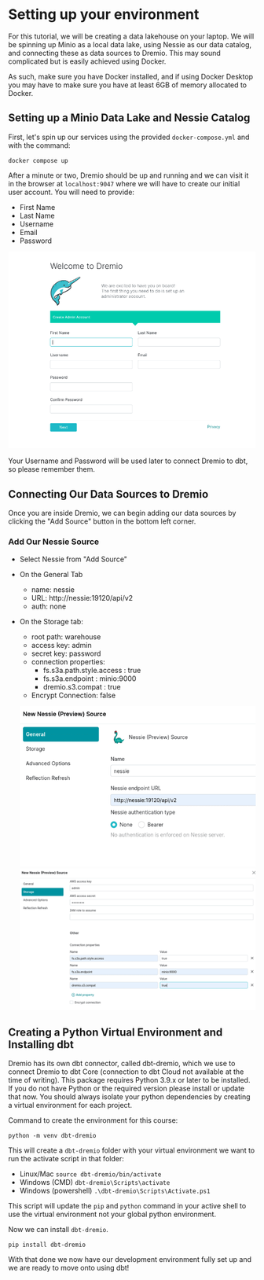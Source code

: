 # Setting up your environment

For this tutorial, we will be creating a data lakehouse on your laptop. We will be spinning up Minio as a local data lake, using Nessie as our data catalog, and connecting these as data sources to Dremio. This may sound complicated but is easily achieved using Docker. 

As such, make sure you have Docker installed, and if using Docker Desktop you may have to make sure you have at least 6GB of memory allocated to Docker. 

## Setting up a Minio Data Lake and Nessie Catalog

First, let's spin up our services using the provided `docker-compose.yml` and with the command:

```
docker compose up
```
After a minute or two, Dremio should be up and running and we can visit it in the browser at `localhost:9047` where we will have to create our initial user account. You will need to provide:
  - First Name
  - Last Name
  - Username
  - Email
  - Password

  ![alt text](image-73.webp)

Your Username and Password will be used later to connect Dremio to dbt, so please remember them.

## Connecting Our Data Sources to Dremio
Once you are inside Dremio, we can begin adding our data sources by clicking the "Add Source" button in the bottom left corner.

### Add Our Nessie Source
  - Select Nessie from "Add Source"
  - On the General Tab
    - name: nessie
    - URL: http://nessie:19120/api/v2
    - auth: none
  - On the Storage tab:
    - root path: warehouse
    - access key: admin
    - secret key: password
    - connection properties:
      - fs.s3a.path.style.access : true
      - fs.s3a.endpoint : minio:9000
      - dremio.s3.compat : true
    - Encrypt Connection: false

    ![alt text](image-74.webp)
    ![alt text](image-76.webp)

## Creating a Python Virtual Environment and Installing dbt

Dremio has its own dbt connector, called dbt-dremio, which we use to connect Dremio to dbt Core (connection to dbt Cloud not available at the time of writing). This package requires Python 3.9.x or later to be installed. If you do not have Python or the required version please install or update that now. You should always isolate your python dependencies by creating a virtual environment for each project.

Command to create the environment for this course:

```
python -m venv dbt-dremio
```

This will create a `dbt-dremio` folder with your virtual environment we want to run the activate script in that folder:

- Linux/Mac `source dbt-dremio/bin/activate`
- Windows (CMD) `dbt-dremio\Scripts\activate`
- Windows (powershell) `.\dbt-dremio\Scripts\Activate.ps1`

This script will update the `pip` and `python` command in your active shell to use the virtual environment not your global python environment.

Now we can install `dbt-dremio`.

```
pip install dbt-dremio
```

With that done we now have our development environment fully set up and we are ready to move onto using dbt!